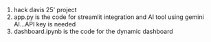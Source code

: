 1. hack davis 25' project 
2. app.py is the code for streamlit integration and AI tool using gemini AI...API key is needed
3. dashboard.ipynb is the code for the dynamic dashboard 
